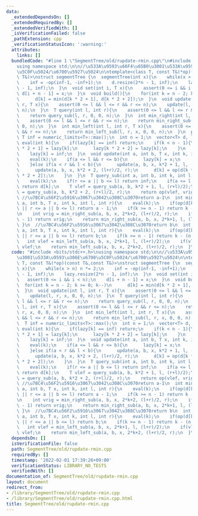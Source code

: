 ```yaml
---
data:
  _extendedDependsOn: []
  _extendedRequiredBy: []
  _extendedVerifiedWith: []
  _isVerificationFailed: false
  _pathExtension: cpp
  _verificationStatusIcon: ':warning:'
  attributes:
    links: []
  bundledCode: "#line 1 \"SegmentTree/old/rupdate-rmin.cpp\"\n#include <bits/stdc++.h>\n\
    using namespace std;\n\n//\u533A\u9593\u66F4\u65B0\u3001\u533A\u9593\u306E\u6700\
    \u5C0F\u5024/\u6700\u5927\u5024\n\ntemplate<class T, const T&(*op)(const T&,const\
    \ T&)>\nstruct segmentTree {\n  segmentTree(int x){\n    while(x > n) n *= 2;\n\
    \    inf = -op(inf-1, -inf+1);\n    d.resize(2*n - 1, inf);\n    lazy.resize(2*n\
    \ - 1, inf);\n  }\n  void set(int i, T x){\n    assert(0 <= i && i < n);\n   \
    \ d[i + n - 1] = x;\n  }\n  void build(){\n    for(int k = n - 2; k >= 0; k--)\n\
    \      d[k] = min(d[k * 2 + 1], d[k * 2 + 2]);\n  }\n  void update(int l, int\
    \ r, T x){\n    assert(0 <= l && l <= r && r <= n);\n    update(l, r, x, 0, 0,\
    \ n);\n  }\n  T query(int l, int r){\n    assert(0 <= l && l <= r && r <= n);\n\
    \    return query_sub(l, r, 0, 0, n);\n  }\n  int min_right(int l, int r, T x){\n\
    \    assert(0 <= l && l <= r && r <= n);\n    return min_right_sub(l, r, x, 0,\
    \ 0, n);\n  }\n  int min_left(int l, int r, T x){\n    assert(0 <= l && l <= r\
    \ && r <= n);\n    return min_left_sub(l, r, x, 0, 0, n);\n  }\n  private:\n \
    \ T inf = numeric_limits<T>::max();\n  int n = 1;\n  vector<T> d, lazy;\n  void\
    \ eval(int k){\n    if(lazy[k] == inf) return;\n    if(k < n - 1){\n      lazy[k\
    \ * 2 + 1] = lazy[k];\n      lazy[k * 2 + 2] = lazy[k];\n    }\n    d[k] = lazy[k];\n\
    \    lazy[k] = inf;\n  }\n  void update(int a, int b, T x, int k, int l, int r){\n\
    \    eval(k);\n    if(a <= l && r <= b){\n      lazy[k] = x;\n      eval(k);\n\
    \    }else if(a < r && l < b){\n      update(a, b, x, k*2 + 1, l, (l+r)/2);\n\
    \      update(a, b, x, k*2 + 2, (l+r)/2, r);\n      d[k] = op(d[k * 2 + 1], d[k\
    \ * 2 + 2]);\n    }\n  }\n  T query_sub(int a, int b, int k, int l, int r){\n\
    \    eval(k);\n    if(r <= a || b <= l) return inf;\n    if(a <= l && r <= b)\
    \ return d[k];\n    T vlef = query_sub(a, b, k*2 + 1, l, (r+l)/2);\n    T vrig\
    \ = query_sub(a, b, k*2 + 2, (r+l)/2, r);\n    return op(vlef, vrig);\n  }\n \
    \ //\u7BC4\u56F2\u5916\u3067\u3042\u308C\u3070return a-1\n  int min_right_sub(int\
    \ a, int b, T x, int k, int l, int r){\n    eval(k);\n    if(op(d[k]+op(1,-1),x)==x\
    \ || r <= a || b <= l) return a - 1;\n    if(k >= n - 1) return k - (n - 1);\n\
    \n    int vrig = min_right_sub(a, b, x, 2*k+2, (l+r)/2, r);\n    if(vrig != a\
    \ - 1) return vrig;\n    return min_right_sub(a, b, x, 2*k+1, l, (l+r)/2);\n \
    \ }\n  //\u7BC4\u56F2\u5916\u3067\u3042\u308C\u3070return b\n  int min_left_sub(int\
    \ a, int b, T x, int k, int l, int r){\n    eval(k);\n    if(op(d[k]+op(1,-1),x)==x\
    \ || r <= a || b <= l) return b;\n    if(k >= n - 1) return k - (n - 1);\n\n \
    \   int vlef = min_left_sub(a, b, x, 2*k+1, l, (l+r)/2);\n    if(vlef != b) return\
    \ vlef;\n    return min_left_sub(a, b, x, 2*k+2, (l+r)/2, r);\n  }\n};\n"
  code: "#include <bits/stdc++.h>\nusing namespace std;\n\n//\u533A\u9593\u66F4\u65B0\
    \u3001\u533A\u9593\u306E\u6700\u5C0F\u5024/\u6700\u5927\u5024\n\ntemplate<class\
    \ T, const T&(*op)(const T&,const T&)>\nstruct segmentTree {\n  segmentTree(int\
    \ x){\n    while(x > n) n *= 2;\n    inf = -op(inf-1, -inf+1);\n    d.resize(2*n\
    \ - 1, inf);\n    lazy.resize(2*n - 1, inf);\n  }\n  void set(int i, T x){\n \
    \   assert(0 <= i && i < n);\n    d[i + n - 1] = x;\n  }\n  void build(){\n  \
    \  for(int k = n - 2; k >= 0; k--)\n      d[k] = min(d[k * 2 + 1], d[k * 2 + 2]);\n\
    \  }\n  void update(int l, int r, T x){\n    assert(0 <= l && l <= r && r <= n);\n\
    \    update(l, r, x, 0, 0, n);\n  }\n  T query(int l, int r){\n    assert(0 <=\
    \ l && l <= r && r <= n);\n    return query_sub(l, r, 0, 0, n);\n  }\n  int min_right(int\
    \ l, int r, T x){\n    assert(0 <= l && l <= r && r <= n);\n    return min_right_sub(l,\
    \ r, x, 0, 0, n);\n  }\n  int min_left(int l, int r, T x){\n    assert(0 <= l\
    \ && l <= r && r <= n);\n    return min_left_sub(l, r, x, 0, 0, n);\n  }\n  private:\n\
    \  T inf = numeric_limits<T>::max();\n  int n = 1;\n  vector<T> d, lazy;\n  void\
    \ eval(int k){\n    if(lazy[k] == inf) return;\n    if(k < n - 1){\n      lazy[k\
    \ * 2 + 1] = lazy[k];\n      lazy[k * 2 + 2] = lazy[k];\n    }\n    d[k] = lazy[k];\n\
    \    lazy[k] = inf;\n  }\n  void update(int a, int b, T x, int k, int l, int r){\n\
    \    eval(k);\n    if(a <= l && r <= b){\n      lazy[k] = x;\n      eval(k);\n\
    \    }else if(a < r && l < b){\n      update(a, b, x, k*2 + 1, l, (l+r)/2);\n\
    \      update(a, b, x, k*2 + 2, (l+r)/2, r);\n      d[k] = op(d[k * 2 + 1], d[k\
    \ * 2 + 2]);\n    }\n  }\n  T query_sub(int a, int b, int k, int l, int r){\n\
    \    eval(k);\n    if(r <= a || b <= l) return inf;\n    if(a <= l && r <= b)\
    \ return d[k];\n    T vlef = query_sub(a, b, k*2 + 1, l, (r+l)/2);\n    T vrig\
    \ = query_sub(a, b, k*2 + 2, (r+l)/2, r);\n    return op(vlef, vrig);\n  }\n \
    \ //\u7BC4\u56F2\u5916\u3067\u3042\u308C\u3070return a-1\n  int min_right_sub(int\
    \ a, int b, T x, int k, int l, int r){\n    eval(k);\n    if(op(d[k]+op(1,-1),x)==x\
    \ || r <= a || b <= l) return a - 1;\n    if(k >= n - 1) return k - (n - 1);\n\
    \n    int vrig = min_right_sub(a, b, x, 2*k+2, (l+r)/2, r);\n    if(vrig != a\
    \ - 1) return vrig;\n    return min_right_sub(a, b, x, 2*k+1, l, (l+r)/2);\n \
    \ }\n  //\u7BC4\u56F2\u5916\u3067\u3042\u308C\u3070return b\n  int min_left_sub(int\
    \ a, int b, T x, int k, int l, int r){\n    eval(k);\n    if(op(d[k]+op(1,-1),x)==x\
    \ || r <= a || b <= l) return b;\n    if(k >= n - 1) return k - (n - 1);\n\n \
    \   int vlef = min_left_sub(a, b, x, 2*k+1, l, (l+r)/2);\n    if(vlef != b) return\
    \ vlef;\n    return min_left_sub(a, b, x, 2*k+2, (l+r)/2, r);\n  }\n};"
  dependsOn: []
  isVerificationFile: false
  path: SegmentTree/old/rupdate-rmin.cpp
  requiredBy: []
  timestamp: '2022-02-01 17:39:26+09:00'
  verificationStatus: LIBRARY_NO_TESTS
  verifiedWith: []
documentation_of: SegmentTree/old/rupdate-rmin.cpp
layout: document
redirect_from:
- /library/SegmentTree/old/rupdate-rmin.cpp
- /library/SegmentTree/old/rupdate-rmin.cpp.html
title: SegmentTree/old/rupdate-rmin.cpp
---
```

